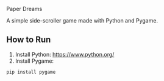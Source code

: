Paper Dreams

A simple side-scroller game made with Python and Pygame.

## How to Run

1. Install Python: https://www.python.org/
2. Install Pygame:
```bash
pip install pygame
